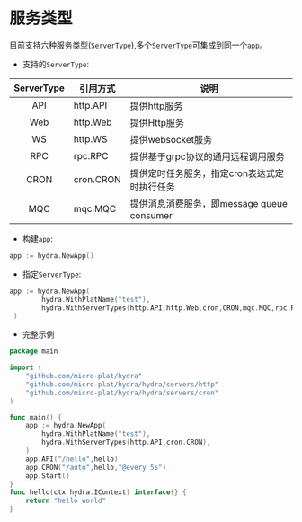 # 服务类型

目前支持六种服务类型(`ServerType`),多个`ServerType`可集成到同一个`app`。

 - 支持的`ServerType`:


| ServerType | 引用方式  | 说明                                         |
| :--------: | --------- | -------------------------------------------- |
|    API     | http.API  | 提供http服务                                 |
|    Web     | http.Web  | 提供Http服务                                 |
|     WS     | http.WS   | 提供websocket服务                            |
|    RPC     | rpc.RPC   | 提供基于grpc协议的通用远程调用服务           |
|    CRON    | cron.CRON | 提供定时任务服务，指定cron表达式定时执行任务 |
|    MQC     | mqc.MQC   | 提供消息消费服务，即message queue consumer   |


- 构建`app`:
```go
app := hydra.NewApp()
```

- 指定`ServerType`:

```go
app := hydra.NewApp(
        hydra.WithPlatName("test"),
        hydra.WithServerTypes(http.API,http.Web,cron,CRON,mqc.MQC,rpc.RPC,http.WS),
 )

```

- 完整示例

```go
package main

import (
    "github.com/micro-plat/hydra"   
    "github.com/micro-plat/hydra/hydra/servers/http"
    "github.com/micro-plat/hydra/hydra/servers/cron"
)

func main() {
	app := hydra.NewApp(
        hydra.WithPlatName("test"),
        hydra.WithServerTypes(http.API,cron.CRON),
    )
    app.API("/hello",hello)
    app.CRON("/auto",hello,"@every 5s") 
    app.Start()
}
func hello(ctx hydra.IContext) interface{} {
    return "hello world"
}
```
